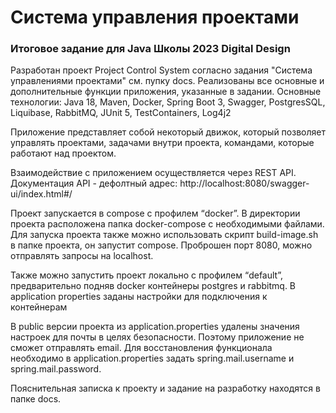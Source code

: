 # Система управления проектами

### Итоговое задание для Java Школы 2023 Digital Design

Разработан проект Project Control System согласно задания "Система управлениями проектами" см. пупку docs.
Реализованы все основные и дополнительные функции приложения, указанные в задании.
Основные технологии: Java 18, Maven, Docker, Spring Boot 3, Swagger, PostgresSQL, Liquibase, RabbitMQ, 
JUnit 5, TestContainers, Log4j2

Приложение представляет собой некоторый движок, который позволяет управлять проектами, задачами внутри проекта, 
командами, которые работают над проектом.

Взаимодействие с приложением осуществляется через REST API.
Документация API - дефолтный адрес: http://localhost:8080/swagger-ui/index.html#/

Проект запускается в compose c профилем “docker”. 
В директории проекта расположена папка docker-compose с необходимыми файлами. 
Для запуска проекта также можно использовать скрипт build-image.sh в папке проекта, он запустит compose. 
Проброшен порт 8080, можно отправлять запросы на localhost.

Также можно запустить проект локально с профилем “default”, предварительно подняв docker контейнеры postgres и rabbitmq.
В application properties заданы настройки для подключения к контейнерам

В public версии проекта из application.properties удалены значения настроек для почты в целях безопасности. 
Поэтому приложение не сможет отправлять email. 
Для восстановления функционала необходимо в application.properties задать spring.mail.username и spring.mail.password.

Пояснительная записка к проекту и задание на разработку находятся в папке docs.
